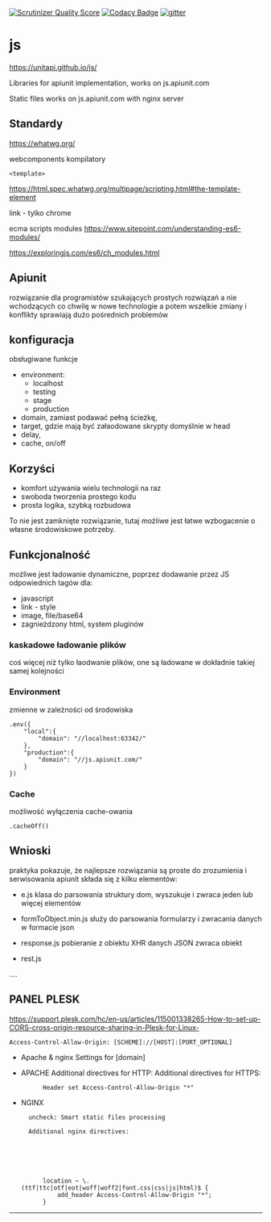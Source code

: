 [![Scrutinizer Quality Score](https://scrutinizer-ci.com/g/UnitApi/js/badges/quality-score.png)](https://scrutinizer-ci.com/g/UnitApi/js/)
[![Codacy Badge](https://api.codacy.com/project/badge/Grade/12d5c1d6b5794e8a8b193ef447cf78e4)](https://www.codacy.com/manual/tom-sapletta-com/js?utm_source=github.com&amp;utm_medium=referral&amp;utm_content=UnitApi/js&amp;utm_campaign=Badge_Grade)
[![gitter](https://badges.gitter.im/Join%20Chat.svg)][gitter]

# js
https://unitapi.github.io/js/

Libraries for apiunit implementation, works on js.apiunit.com

Static files works on js.apiunit.com with nginx server

## Standardy

https://whatwg.org/

webcomponents
kompilatory

    <template>
https://html.spec.whatwg.org/multipage/scripting.html#the-template-element

    
link - tylko chrome


ecma scripts modules
https://www.sitepoint.com/understanding-es6-modules/

https://exploringjs.com/es6/ch_modules.html


## Apiunit
rozwiązanie dla programistów szukających prostych rozwiązań
a nie wchodzących co chwilę w nowe technologie a potem wszelkie zmiany i konflikty sprawiają dużo pośrednich problemów

## konfiguracja
obsługiwane funkcje

+ environment:    
    + localhost
    + testing
    + stage
    + production
+ domain, zamiast podawać pełną ścieżkę,
+ target, gdzie mają być załaodowane skrypty domyślnie w head
+ delay, 
+ cache, on/off
   
    
## Korzyści

+ komfort używania wielu technologii na raz 
+ swoboda tworzenia prostego kodu
+ prosta logika, szybką rozbudowa


To nie jest zamknięte rozwiązanie, tutaj możliwe jest łatwe wzbogacenie o własne środowiskowe potrzeby.


## Funkcjonalność
możliwe jest ładowanie dynamiczne, poprzez dodawanie przez JS odpowiednich tagów dla:

+ javascript
+ link - style
+ image, file/base64
+ zagnieżdzony html, system pluginów

### kaskadowe ładowanie plików
coś więcej niż tylko łaodwanie plików, one są ładowane w dokładnie takiej samej kolejności


### Environment
zmienne w zależności od środowiska

    .env({
        "local":{
            "domain": "//localhost:63342/"
        },
        "production":{
            "domain": "//js.apiunit.com/"
        }
    })

### Cache
możliwość wyłączenia cache-owania
    
    .cacheOff()



##  Wnioski
praktyka pokazuje, że najlepsze rozwiązania są proste do zrozumienia i serwisowania
apiunit składa się z kilku elementów:

+ e.js
klasa do parsowania struktury dom, wyszukuje i zwraca jeden lub więcej elementów

+ formToObject.min.js
służy do parsowania formularzy i zwracania danych w formacie json

+ response.js
pobieranie z obiektu XHR danych JSON
zwraca obiekt

+ rest.js


....




## PANEL PLESK

https://support.plesk.com/hc/en-us/articles/115001338265-How-to-set-up-CORS-cross-origin-resource-sharing-in-Plesk-for-Linux-

    Access-Control-Allow-Origin: [SCHEME]://[HOST]:[PORT_OPTIONAL]

+ Apache & nginx Settings for [domain]
    
+ APACHE
        Additional directives for HTTP:
        Additional directives for HTTPS:
    
    
            Header set Access-Control-Allow-Origin "*"
    
    
+ NGINX
    
        uncheck: Smart static files processing 
    
        Additional nginx directives:
            



        
          
            location ~ \.(ttf|ttc|otf|eot|woff|woff2|font.css|css|js|html)$ {
                add_header Access-Control-Allow-Origin "*";
            }

---
[gitter]: https://gitter.im/UnitApi/community

